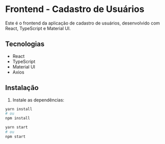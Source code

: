 
# Frontend - Cadastro de Usuários

Este é o frontend da aplicação de cadastro de usuários, desenvolvido com React, TypeScript e Material UI.

## Tecnologias

- React
- TypeScript
- Material UI
- Axios

## Instalação

1. Instale as dependências:
```bash
yarn install
# ou
npm install
```
```bash
yarn start
# ou
npm start
```
